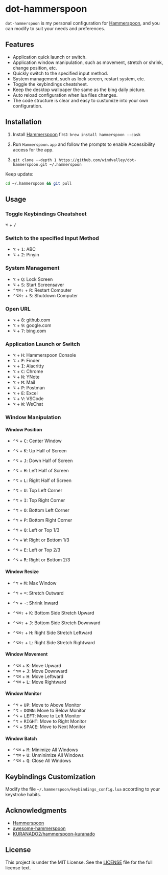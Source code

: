 # dot-hammerspoon

`dot-hammerspoon` is my personal configuration for [Hammerspoon](http://www.hammerspoon.org/), and you can modify to suit your needs and preferences.

## Features

- Application quick launch or switch.
- Application window manipulation, such as movement, stretch or shrink, change position, etc.
- Quickly switch to the specified input method.
- System management, such as lock screen, restart system, etc.
- Toggle the keybindings cheatsheet.
- Keep the desktop wallpaper the same as the bing daily picture.
- Auto reload configuration when lua files changes.
- The code structure is clear and easy to customize into your own configuration.

## Installation

1. Install [Hammerspoon](http://www.hammerspoon.org/) first: `brew install hammerspoon --cask`

2. Run `Hammerspoon.app` and follow the prompts to enable Accessibility access for the app.

3. `git clone --depth 1 https://github.com/windvalley/dot-hammerspoon.git ~/.hammerspoon`

Keep update:

```sh
cd ~/.hammerspoon && git pull
```

## Usage

### Toggle Keybindings Cheatsheet

<kbd>⌥</kbd> + <kbd>/</kbd>

### Switch to the specified Input Method

- <kbd>⌥</kbd> + <kbd>1</kbd>: ABC
- <kbd>⌥</kbd> + <kbd>2</kbd>: Pinyin

### System Management

- <kbd>⌥</kbd> + <kbd>Q</kbd>: Lock Screen
- <kbd>⌥</kbd> + <kbd>S</kbd>: Start Screensaver
- <kbd>⌃</kbd><kbd>⌥</kbd><kbd>⌘</kbd><kbd>⇧</kbd> + <kbd>R</kbd>: Restart Computer
- <kbd>⌃</kbd><kbd>⌥</kbd><kbd>⌘</kbd><kbd>⇧</kbd> + <kbd>S</kbd>: Shutdown Computer

### Open URL

- <kbd>⌥</kbd> + <kbd>8</kbd>: github.com
- <kbd>⌥</kbd> + <kbd>9</kbd>: google.com
- <kbd>⌥</kbd> + <kbd>7</kbd>: bing.com

### Application Launch or Switch

- <kbd>⌥</kbd> + <kbd>H</kbd>: Hammerspoon Console
- <kbd>⌥</kbd> + <kbd>F</kbd>: Finder
- <kbd>⌥</kbd> + <kbd>I</kbd>: Alacritty
- <kbd>⌥</kbd> + <kbd>C</kbd>: Chrome
- <kbd>⌥</kbd> + <kbd>N</kbd>: YNote
- <kbd>⌥</kbd> + <kbd>M</kbd>: Mail
- <kbd>⌥</kbd> + <kbd>P</kbd>: Postman
- <kbd>⌥</kbd> + <kbd>E</kbd>: Excel
- <kbd>⌥</kbd> + <kbd>V</kbd>: VSCode
- <kbd>⌥</kbd> + <kbd>W</kbd>: WeChat

### Window Manipulation

#### Window Position

- <kbd>⌃</kbd><kbd>⌥</kbd> + <kbd>C</kbd>: Center Window

- <kbd>⌃</kbd><kbd>⌥</kbd> + <kbd>K</kbd>: Up Half of Screen
- <kbd>⌃</kbd><kbd>⌥</kbd> + <kbd>J</kbd>: Down Half of Screen
- <kbd>⌃</kbd><kbd>⌥</kbd> + <kbd>H</kbd>: Left Half of Screen
- <kbd>⌃</kbd><kbd>⌥</kbd> + <kbd>L</kbd>: Right Half of Screen

- <kbd>⌃</kbd><kbd>⌥</kbd> + <kbd>U</kbd>: Top Left Corner
- <kbd>⌃</kbd><kbd>⌥</kbd> + <kbd>I</kbd>: Top Right Corner
- <kbd>⌃</kbd><kbd>⌥</kbd> + <kbd>O</kbd>: Bottom Left Corner
- <kbd>⌃</kbd><kbd>⌥</kbd> + <kbd>P</kbd>: Bottom Right Corner

- <kbd>⌃</kbd><kbd>⌥</kbd> + <kbd>Q</kbd>: Left or Top 1/3
- <kbd>⌃</kbd><kbd>⌥</kbd> + <kbd>W</kbd>: Right or Bottom 1/3
- <kbd>⌃</kbd><kbd>⌥</kbd> + <kbd>E</kbd>: Left or Top 2/3
- <kbd>⌃</kbd><kbd>⌥</kbd> + <kbd>R</kbd>: Right or Bottom 2/3

#### Window Resize

- <kbd>⌃</kbd><kbd>⌥</kbd> + <kbd>M</kbd>: Max Window

- <kbd>⌃</kbd><kbd>⌥</kbd> + <kbd>=</kbd>: Stretch Outward
- <kbd>⌃</kbd><kbd>⌥</kbd> + <kbd>-</kbd>: Shrink Inward

- <kbd>⌃</kbd><kbd>⌥</kbd><kbd>⌘</kbd><kbd>⇧</kbd> + <kbd>K</kbd>: Bottom Side Stretch Upward
- <kbd>⌃</kbd><kbd>⌥</kbd><kbd>⌘</kbd><kbd>⇧</kbd> + <kbd>J</kbd>: Bottom Side Stretch Downward
- <kbd>⌃</kbd><kbd>⌥</kbd><kbd>⌘</kbd><kbd>⇧</kbd> + <kbd>H</kbd>: Right Side Stretch Leftward
- <kbd>⌃</kbd><kbd>⌥</kbd><kbd>⌘</kbd><kbd>⇧</kbd> + <kbd>L</kbd>: Right Side Stretch Rightward

#### Window Movement

- <kbd>⌃</kbd><kbd>⌥</kbd><kbd>⌘</kbd> + <kbd>K</kbd>: Move Upward
- <kbd>⌃</kbd><kbd>⌥</kbd><kbd>⌘</kbd> + <kbd>J</kbd>: Move Downward
- <kbd>⌃</kbd><kbd>⌥</kbd><kbd>⌘</kbd> + <kbd>H</kbd>: Move Leftward
- <kbd>⌃</kbd><kbd>⌥</kbd><kbd>⌘</kbd> + <kbd>L</kbd>: Move Rightward

#### Window Monitor

- <kbd>⌃</kbd><kbd>⌥</kbd> + <kbd>UP</kbd>: Move to Above Monitor
- <kbd>⌃</kbd><kbd>⌥</kbd> + <kbd>DOWN</kbd>: Move to Below Monitor
- <kbd>⌃</kbd><kbd>⌥</kbd> + <kbd>LEFT</kbd>: Move to Left Monitor
- <kbd>⌃</kbd><kbd>⌥</kbd> + <kbd>RIGHT</kbd>: Move to Right Monitor
- <kbd>⌃</kbd><kbd>⌥</kbd> + <kbd>SPACE</kbd>: Move to Next Monitor

#### Window Batch

- <kbd>⌃</kbd><kbd>⌥</kbd><kbd>⌘</kbd> + <kbd>M</kbd>: Minimize All Windows
- <kbd>⌃</kbd><kbd>⌥</kbd><kbd>⌘</kbd> + <kbd>U</kbd>: Unminimize All Windows
- <kbd>⌃</kbd><kbd>⌥</kbd><kbd>⌘</kbd> + <kbd>Q</kbd>: Close All Windows

## Keybindings Customization

Modify the file `~/.hammerspoon/keybindings_config.lua` according to your keystroke habits.

## Acknowledgments

- [Hammerspoon](https://github.com/Hammerspoon/hammerspoon)
- [awesome-hammerspoon](https://github.com/ashfinal/awesome-hammerspoon)
- [KURANADO2/hammerspoon-kuranado](https://github.com/KURANADO2/hammerspoon-kuranado)

## License

This project is under the MIT License.
See the [LICENSE](LICENSE) file for the full license text.
